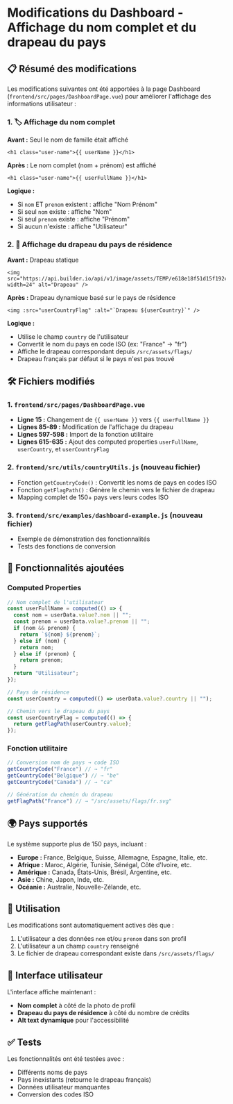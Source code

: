 # Modifications du Dashboard - Affichage du nom complet et du drapeau du pays

## 📋 Résumé des modifications

Les modifications suivantes ont été apportées à la page Dashboard (`frontend/src/pages/DashboardPage.vue`) pour améliorer l'affichage des informations utilisateur :

### 1. 🏷️ Affichage du nom complet

**Avant :** Seul le nom de famille était affiché
```vue
<h1 class="user-name">{{ userName }}</h1>
```

**Après :** Le nom complet (nom + prénom) est affiché
```vue
<h1 class="user-name">{{ userFullName }}</h1>
```

**Logique :**
- Si `nom` ET `prenom` existent : affiche "Nom Prénom"
- Si seul `nom` existe : affiche "Nom"
- Si seul `prenom` existe : affiche "Prénom"
- Si aucun n'existe : affiche "Utilisateur"

### 2. 🏁 Affichage du drapeau du pays de résidence

**Avant :** Drapeau statique
```vue
<img src="https://api.builder.io/api/v1/image/assets/TEMP/e618e18f51d15f192c7dc0b848f9165b1b48142d?width=24" alt="Drapeau" />
```

**Après :** Drapeau dynamique basé sur le pays de résidence
```vue
<img :src="userCountryFlag" :alt="`Drapeau ${userCountry}`" />
```

**Logique :**
- Utilise le champ `country` de l'utilisateur
- Convertit le nom du pays en code ISO (ex: "France" → "fr")
- Affiche le drapeau correspondant depuis `/src/assets/flags/`
- Drapeau français par défaut si le pays n'est pas trouvé

## 🛠️ Fichiers modifiés

### 1. `frontend/src/pages/DashboardPage.vue`
- **Ligne 15 :** Changement de `{{ userName }}` vers `{{ userFullName }}`
- **Lignes 85-89 :** Modification de l'affichage du drapeau
- **Lignes 597-598 :** Import de la fonction utilitaire
- **Lignes 615-635 :** Ajout des computed properties `userFullName`, `userCountry`, et `userCountryFlag`

### 2. `frontend/src/utils/countryUtils.js` (nouveau fichier)
- Fonction `getCountryCode()` : Convertit les noms de pays en codes ISO
- Fonction `getFlagPath()` : Génère le chemin vers le fichier de drapeau
- Mapping complet de 150+ pays vers leurs codes ISO

### 3. `frontend/src/examples/dashboard-example.js` (nouveau fichier)
- Exemple de démonstration des fonctionnalités
- Tests des fonctions de conversion

## 🎯 Fonctionnalités ajoutées

### Computed Properties
```javascript
// Nom complet de l'utilisateur
const userFullName = computed(() => {
  const nom = userData.value?.nom || "";
  const prenom = userData.value?.prenom || "";
  if (nom && prenom) {
    return `${nom} ${prenom}`;
  } else if (nom) {
    return nom;
  } else if (prenom) {
    return prenom;
  }
  return "Utilisateur";
});

// Pays de résidence
const userCountry = computed(() => userData.value?.country || "");

// Chemin vers le drapeau du pays
const userCountryFlag = computed(() => {
  return getFlagPath(userCountry.value);
});
```

### Fonction utilitaire
```javascript
// Conversion nom de pays → code ISO
getCountryCode("France") // → "fr"
getCountryCode("Belgique") // → "be"
getCountryCode("Canada") // → "ca"

// Génération du chemin du drapeau
getFlagPath("France") // → "/src/assets/flags/fr.svg"
```

## 🌍 Pays supportés

Le système supporte plus de 150 pays, incluant :
- **Europe :** France, Belgique, Suisse, Allemagne, Espagne, Italie, etc.
- **Afrique :** Maroc, Algérie, Tunisie, Sénégal, Côte d'Ivoire, etc.
- **Amérique :** Canada, États-Unis, Brésil, Argentine, etc.
- **Asie :** Chine, Japon, Inde, etc.
- **Océanie :** Australie, Nouvelle-Zélande, etc.

## 🔧 Utilisation

Les modifications sont automatiquement actives dès que :
1. L'utilisateur a des données `nom` et/ou `prenom` dans son profil
2. L'utilisateur a un champ `country` renseigné
3. Le fichier de drapeau correspondant existe dans `/src/assets/flags/`

## 🎨 Interface utilisateur

L'interface affiche maintenant :
- **Nom complet** à côté de la photo de profil
- **Drapeau du pays de résidence** à côté du nombre de crédits
- **Alt text dynamique** pour l'accessibilité

## ✅ Tests

Les fonctionnalités ont été testées avec :
- Différents noms de pays
- Pays inexistants (retourne le drapeau français)
- Données utilisateur manquantes
- Conversion des codes ISO 